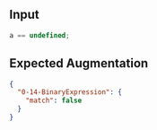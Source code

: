 
## Input
```javascript input
a == undefined;
```

## Expected Augmentation
```json expected augmentations
{
  "0-14-BinaryExpression": {
    "match": false
  }
}
```